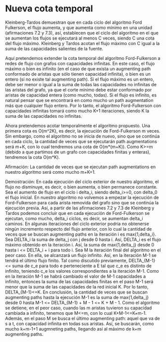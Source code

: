# Nueva cota temporal

Kleinberg-Tardos demuestran que en cada ciclo del algoritmo Ford Fulkerson, el flujo aumenta, y que aumenta como mínimo en una unidad (afirmaciones 7.2 y 7.3), así, establecen que el ciclo del algoritmo en el que se aumentan los flujos se ejecutará al menos C veces, siendo C una cota del flujo máximo. Kleinberg y Tardos acotan el flujo máximo con C igual a la suma de las capacidades salientes de la fuente.

Aquí pretendemos extender la cota temporal del algoritmo Ford-Fulkerson a redes de flujo con grafos con capacidades infinitas. En este caso, el flujo máximo o bien es infinito (en el caso de que exista un augmenting path conformado de aristas que sólo tienen capacidad infinita), o bien es un entero (si no existe tal augmenting path). Si el flujo máximo es un entero, debe ser menor o igual a la suma de todas las capacidades no infinitas de las aristas del grafo, ya que el corte mínimo debe estar conformado por aristas de capacidad entera (como mucho, todas). Si el flujo es infinito, es natural pensar que se encontrará en como mucho un path augmentation más que cualquier flujo entero. Por lo tanto, el algoritmo Ford-Fulkerson con capacidades infinitas tomará como mucho K+1 iteraciones, siendo K la suma de las capacidades no infinitas.

Ahora pretendemos acotar temporalmente el algoritmo propuesto. Una primera cota es O(m^2K), es decir, la ejecución de Ford-Fulkerson m veces. Sin embargo, como el algoritmo no se inicia de nuevo, sino que se continúa en cada ciclo, la cantidad de veces que se ejecutarán path augmentations será m+K, con lo cual tendremos una cota de O(m*(m+K)). Como K>=m (debido a que partimos de un grafo con capacidades finitas y enteras), tendremos la cota O(m*K). 

Afirmación: La cantidad de veces que se ejecutan path augmentations en nuestro algoritmo será como mucho m+K+1.

Demostración: En cada ejecución del ciclo exterior de nuestro algoritmo, el flujo no disminuye, es decir, o bien aumenta, o bien permanece constante. Sea el aumento de flujo en el ciclo i delta_i, siendo delta_i>=0, con delta_0 el flujo inicial. En nuestro algoritmo no volvemos a empezar la ejecución de Ford-Fulkerson para cada arista removida del grafo sino que se continúa la ejecución previa. Así, a partir de las afirmaciones 7.2 y 7.3 de Kleinberg y Tardos podemos concluir que en cada ejecución de Ford-Fulkerson se ejecutan, como mucho, delta_i ciclos, es decir, se aumentan delta_i caminos. 
En algunas iteraciones del ciclo exterior podría no obtenerse ningún incremento respecto del flujo anterior, con lo cual la cantidad de veces que se buscan augmenting paths en la iteración i es max{1,delta_i}.
Sea DELTA_i la suma de delta_j con j desde 0 hasta i. Así, DELTA_i es el flujo máximo obtenido en la iteración i. Así, la suma de max{1,delta_j} desde 0 hasta i <= DELTA_i + i para todo i. Sea M la iteración final del algoritmo en el peor caso. En ella, se alcanzará un flujo infinito. Así, en la iteración M-1 se tendrá el último flujo finito. Tal como discutido previamente, DELTA_{M-1} <= suma de c_e para todo e perteneciente a E tal que c_e es distinto de infinito, teniendo c_e los valores correspondientes a la iteración M-1. Como en la iteración M-1 se habrá cambiado el valor de M-1 capacidades a infinito, entonces la suma de las capacidades finitas en el paso M-1 será menor que la suma de las capacidades de la red inicial K. Por lo tanto, DELTA_{M-1}<=K.
En conclusión, la cantidad de veces que se buscan augmenting paths hasta la ejecución M-1 es la suma de max{1,delta_j} desde 0 hasta M-1 <= DELTA_{M-1} + M - 1 <= K + M - 1.
Como el algoritmo se detiene, en el peor caso, cuando las m aristas tuvieron su capacidad cambiada a infinito, tenemos que M<=m, con lo cual K+M-1<=K+m-1. 
Además, en el paso M se busca el último augmenting path: aquel que va de s a t, con capacidad infinita en todas sus aristas. Así, se buscarán, como mucho k+m-1+1 augmneting paths, llegando así al máximo de k+m augmenting paths.